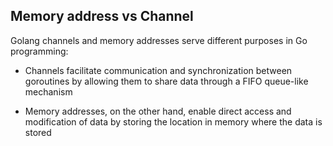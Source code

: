 ## Memory address vs Channel

Golang channels and memory addresses serve different purposes in Go programming:

* Channels facilitate communication and synchronization between goroutines by allowing them to share data through a FIFO queue-like mechanism 

* Memory addresses, on the other hand, enable direct access and modification of data by storing the location in memory where the data is stored